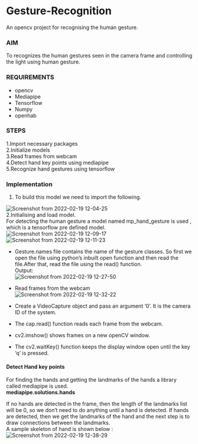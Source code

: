 # Gesture-Recognition
An opencv project for recognising the human gesture.


### AIM
To recognizes the human gestures seen in the camera frame and controlling the light using human gesture.

### REQUIREMENTS
*  opencv
*  Mediapipe
*  Tensorflow
*  Numpy
* openhab

### STEPS
1.Import necessary packages <br />
2.Initialize models <br />
3.Read frames from webcam <br />
4.Detect hand key points using mediapipe <br />
5.Recognize hand gestures using tensorflow <br />

### Implementation
1. To  build this model we need to import the following. <br />

![Screenshot from 2022-02-19 12-04-25](https://user-images.githubusercontent.com/86007193/154789627-77615ea5-2a16-4344-a276-7c3297517109.png) <br />
2.Initialising and load model. <br />
For detecting the human gesture a model named mp_hand_gesture is used , which is a tensorflow pre defined model. <br />
![Screenshot from 2022-02-19 12-09-17](https://user-images.githubusercontent.com/86007193/154789860-86478570-ed05-430f-b3e4-3458a426d88d.png) <br />
![Screenshot from 2022-02-19 12-11-23](https://user-images.githubusercontent.com/86007193/154789952-9e5785b8-6887-4427-a2c9-5341d63338c9.png) <br />
* Gesture.names file contains the name of the gesture classes. So first we open the file using python’s inbuilt open function and then read the file.After that, read the file using the read() function. <br />
Output: <br />
![Screenshot from 2022-02-19 12-27-50](https://user-images.githubusercontent.com/86007193/154790454-d5062ae0-c51b-402d-82f6-1e2d908f2830.png) <br />

* Read frames from the webcam <br />
![Screenshot from 2022-02-19 12-32-22](https://user-images.githubusercontent.com/86007193/154790654-180d2d50-384e-45a6-bd85-5c8f355ad0c2.png) <br />



* Create a VideoCapture object and pass an argument ‘0’. It is the camera ID of the system. 
* The cap.read() function reads each frame from the webcam.
* cv2.imshow() shows frames on a new openCV window.
* The cv2.waitKey() function keeps the display window open until the key ‘q’ is pressed.
#### Detect Hand key points
For finding the hands and getting the landmarks of the hands a library called mediapipe is used. <br />
**mediapipe.solutions.hands**

If no hands are detected in the frame, then the length of the landmarks list will be 0, so we don’t need to do anything until a hand is detected.
If hands are detected, then we get the landmarks of the hand and the next step is to draw connections between the landmarks.
<br /> A sample skeleton of hand is shown below : <br />
![Screenshot from 2022-02-19 12-38-29](https://user-images.githubusercontent.com/86007193/154790888-33009043-9dcd-4b5b-8f4c-2454cc13f168.png) <br />



